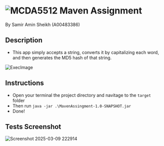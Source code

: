 # ![MCDA5512 Maven Assignment](https://github.com/nERD8932/MavenAssignment)
By Samir Amin Sheikh (A00483386)

## Description
 - This app simply accepts a string, converts it by capitalizing each word, and then generates the MD5 hash of that string.

![ExecImage](https://github.com/user-attachments/assets/7bf26613-8a36-4b3d-ae78-5452812e0bc2)

## Instructions
 - Open your terminal the project directory and navitage to the `target` folder
 - Then run `java -jar .\MavenAssingment-1.0-SNAPSHOT.jar`
 - Done!

## Tests Screenshot
![Screenshot 2025-03-09 222914](https://github.com/user-attachments/assets/551c67fe-60f4-4017-881d-dd0d7c9ceb3f)
